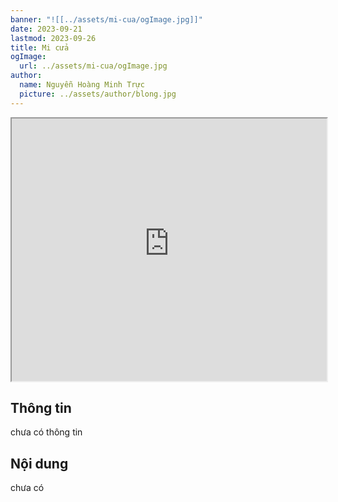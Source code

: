 ```yaml
---
banner: "![[../assets/mi-cua/ogImage.jpg]]"
date: 2023-09-21
lastmod: 2023-09-26
title: Mi cửa
ogImage:
  url: ../assets/mi-cua/ogImage.jpg
author:
  name: Nguyễn Hoàng Minh Trực
  picture: ../assets/author/blong.jpg
---
```

<iframe src="https://projectscanner.streamlit.app/mi-cua/?embed=true" style="height:420px;width:100%;"></iframe>

## Thông tin
chưa có thông tin

## Nội dung
chưa có